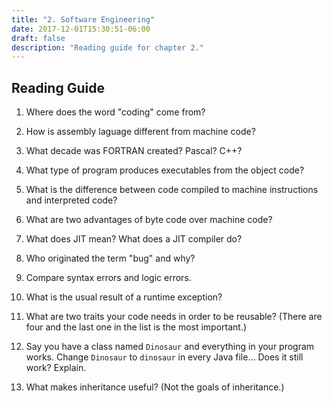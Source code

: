 ```yaml
---
title: "2. Software Engineering"
date: 2017-12-01T15:30:51-06:00
draft: false
description: "Reading guide for chapter 2."
---
```


## Reading Guide

1. Where does the word "coding" come from?

2. How is assembly laguage different from machine code?

3. What decade was FORTRAN created? Pascal? C++? 

4. What type of program produces executables from the object code?

5. What is the difference between code compiled to machine instructions and interpreted code?

6. What are two advantages of byte code over machine code?

7. What does JIT mean? What does a JIT compiler do?

8. Who originated the term "bug" and why?

9. Compare syntax errors and logic errors.

10. What is the usual result of a runtime exception?

11. What are two traits your code needs in order to be reusable? (There are four and the last one in the list is the most important.)

12. Say you have a class named `Dinosaur` and everything in your program
    works. Change `Dinosaur` to `dinosaur` in every Java file... Does
    it still work? Explain.

13. What makes inheritance useful? (Not the goals of inheritance.)
